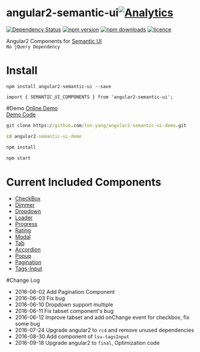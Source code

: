 # angular2-semantic-ui[![Analytics](https://ga-beacon.appspot.com/UA-80126017-1/welcome-page)](https://github.com/lon-yang/angular2-semantic-ui)
[![Dependency Status](https://david-dm.org/lon-yang/angular2-semantic-ui.svg)](https://david-dm.org/lon-yang/angular2-semantic-ui)
[![npm version](https://badge.fury.io/js/angular2-semantic-ui.svg)](https://www.npmjs.com/package/angular2-semantic-ui)
[![npm downloads](https://img.shields.io/npm/dt/angular2-semantic-ui.svg)](https://www.npmjs.com/package/angular2-semantic-ui)
[![licence](https://img.shields.io/npm/l/angular2-semantic-ui.svg)](https://opensource.org/licenses/MIT)

Angular2 Components for <a href="http://semantic-ui.com/">Semantic UI</a>
<br>
`No jQuery Dependency`

# Install
```
npm install angular2-semantic-ui --save

import { SEMANTIC_UI_COMPONENTS } from 'angular2-semantic-ui';
```

#Demo 
<a href="https://lon-yang.github.io/angular2-semantic-ui-demo">Online Demo</a><br>
<a href="https://github.com/lon-yang/angular2-semantic-ui-demo">Demo Code</a>
```cmd
git clone https://github.com/lon-yang/angular2-semantic-ui-demo.git

cd angular2-semantic-ui-demo

npm install

npm start
```

# Current Included Components
- <a href="https://github.com/lon-yang/angular2-semantic-ui/tree/master/components/checkbox">CheckBox</a>
- <a href="https://github.com/lon-yang/angular2-semantic-ui/tree/master/components/dimmer">Dimmer</a>
- <a href="https://github.com/lon-yang/angular2-semantic-ui/tree/master/components/dropdown">Dropdown</a>
- <a href="https://github.com/lon-yang/angular2-semantic-ui/tree/master/components/loader">Loader</a>
- <a href="https://github.com/lon-yang/angular2-semantic-ui/tree/master/components/progress">Progress</a>
- <a href="https://github.com/lon-yang/angular2-semantic-ui/tree/master/components/rating">Rating</a>
- <a href="https://github.com/lon-yang/angular2-semantic-ui/tree/master/components/modal">Modal</a>
- <a href="https://github.com/lon-yang/angular2-semantic-ui/tree/master/components/tab">Tab</a>
- <a href="https://github.com/lon-yang/angular2-semantic-ui/tree/master/components/accordion">Accordion</a>
- <a href="https://github.com/lon-yang/angular2-semantic-ui/tree/master/components/popup">Popup</a>
- <a href="https://github.com/lon-yang/angular2-semantic-ui/tree/master/components/pagination">Pagination</a>
- <a href="https://github.com/lon-yang/angular2-semantic-ui/tree/master/components/tags-input">Tags-Input</a>

#Change Log

- 2016-06-02 Add Pagination Component
- 2016-06-03 Fix bug
- 2016-06-10 Dropdown support multiple
- 2016-06-11 Fix tabset component's bug
- 2016-06-12 Improve tabset and add onChange event for checkbox, fix some bug
- 2016-07-24 Upgrade angular2 to `rc4` and remove unused dependencies
- 2016-08-30 Add component of `lsu-tagsInput`
- 2016-09-18 Upgrade angular2 to `final`, Optimization code

